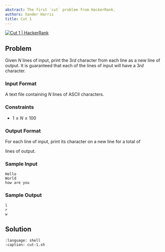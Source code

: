 ```yaml
---
abstract: The first `cut` problem from HackerRank.
authors: Xander Harris
title: Cut 1
---
```


[![Cut 1 | HackerRank](https://img.shields.io/badge/HackerRank-green?style=for-the-badge&logo=hackerrank&label=Cut%201)](https://www.hackerrank.com/challenges/text-processing-cut-1/problem?isFullScreen=true)

## Problem

Given $N$ lines of input, print the $3rd$ character from each line as a new
line of output. It is guaranteed that each of the lines of input will
have a $3rd$ character.

### Input Format

A text file containing $N$ lines of ASCII characters.

### Constraints

- $1 \le N \le 100$

### Output Format

For each line of input, print its
character on a new line for a total of

lines of output.

### Sample Input

```{code-block} shell
Hello
World
how are you
```

### Sample Output

```{code-block} shell
l
r
w
```

## Solution

```{literalinclude} cut-1.sh
:language: shell
:caption: cut-1.sh
```

```{index} cut; print a specific character from a line
```
